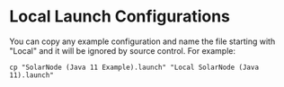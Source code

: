 # Local Launch Configurations

You can copy any example configuration and name the file starting with "Local"
and it will be ignored by source control. For example:

    cp "SolarNode (Java 11 Example).launch" "Local SolarNode (Java 11).launch"

